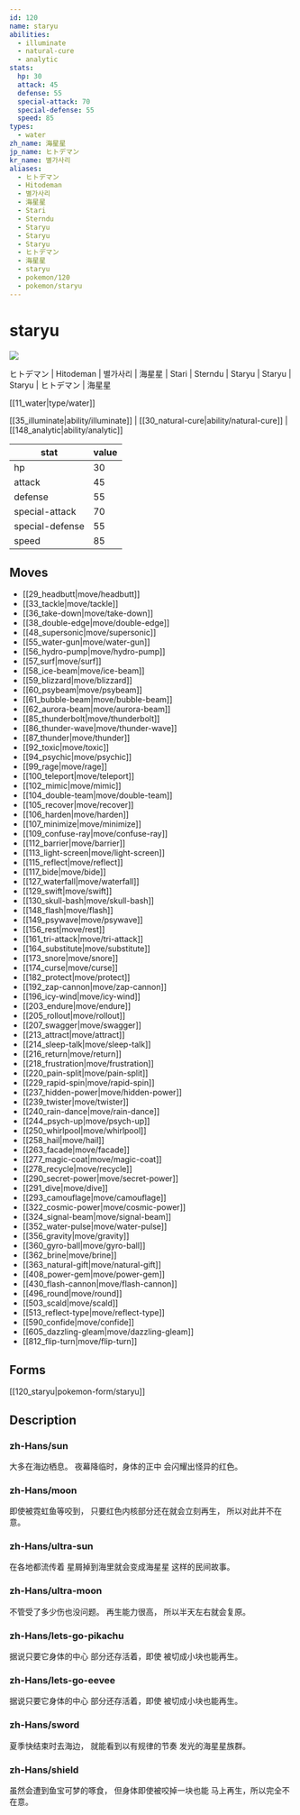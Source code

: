 ```yaml
---
id: 120
name: staryu
abilities:
  - illuminate
  - natural-cure
  - analytic
stats:
  hp: 30
  attack: 45
  defense: 55
  special-attack: 70
  special-defense: 55
  speed: 85
types:
  - water
zh_name: 海星星
jp_name: ヒトデマン
kr_name: 별가사리
aliases:
  - ヒトデマン
  - Hitodeman
  - 별가사리
  - 海星星
  - Stari
  - Sterndu
  - Staryu
  - Staryu
  - Staryu
  - ヒトデマン
  - 海星星
  - staryu
  - pokemon/120
  - pokemon/staryu
---
```

# staryu

![](https://raw.githubusercontent.com/PokeAPI/sprites/master/sprites/pokemon/120.png)

ヒトデマン | Hitodeman | 별가사리 | 海星星 | Stari | Sterndu | Staryu | Staryu | Staryu | ヒトデマン | 海星星

[[11_water|type/water]]

[[35_illuminate|ability/illuminate]] | [[30_natural-cure|ability/natural-cure]] | [[148_analytic|ability/analytic]]

|stat|value|
|---|---|
|hp|30|
|attack|45|
|defense|55|
|special-attack|70|
|special-defense|55|
|speed|85|


## Moves

- [[29_headbutt|move/headbutt]]
- [[33_tackle|move/tackle]]
- [[36_take-down|move/take-down]]
- [[38_double-edge|move/double-edge]]
- [[48_supersonic|move/supersonic]]
- [[55_water-gun|move/water-gun]]
- [[56_hydro-pump|move/hydro-pump]]
- [[57_surf|move/surf]]
- [[58_ice-beam|move/ice-beam]]
- [[59_blizzard|move/blizzard]]
- [[60_psybeam|move/psybeam]]
- [[61_bubble-beam|move/bubble-beam]]
- [[62_aurora-beam|move/aurora-beam]]
- [[85_thunderbolt|move/thunderbolt]]
- [[86_thunder-wave|move/thunder-wave]]
- [[87_thunder|move/thunder]]
- [[92_toxic|move/toxic]]
- [[94_psychic|move/psychic]]
- [[99_rage|move/rage]]
- [[100_teleport|move/teleport]]
- [[102_mimic|move/mimic]]
- [[104_double-team|move/double-team]]
- [[105_recover|move/recover]]
- [[106_harden|move/harden]]
- [[107_minimize|move/minimize]]
- [[109_confuse-ray|move/confuse-ray]]
- [[112_barrier|move/barrier]]
- [[113_light-screen|move/light-screen]]
- [[115_reflect|move/reflect]]
- [[117_bide|move/bide]]
- [[127_waterfall|move/waterfall]]
- [[129_swift|move/swift]]
- [[130_skull-bash|move/skull-bash]]
- [[148_flash|move/flash]]
- [[149_psywave|move/psywave]]
- [[156_rest|move/rest]]
- [[161_tri-attack|move/tri-attack]]
- [[164_substitute|move/substitute]]
- [[173_snore|move/snore]]
- [[174_curse|move/curse]]
- [[182_protect|move/protect]]
- [[192_zap-cannon|move/zap-cannon]]
- [[196_icy-wind|move/icy-wind]]
- [[203_endure|move/endure]]
- [[205_rollout|move/rollout]]
- [[207_swagger|move/swagger]]
- [[213_attract|move/attract]]
- [[214_sleep-talk|move/sleep-talk]]
- [[216_return|move/return]]
- [[218_frustration|move/frustration]]
- [[220_pain-split|move/pain-split]]
- [[229_rapid-spin|move/rapid-spin]]
- [[237_hidden-power|move/hidden-power]]
- [[239_twister|move/twister]]
- [[240_rain-dance|move/rain-dance]]
- [[244_psych-up|move/psych-up]]
- [[250_whirlpool|move/whirlpool]]
- [[258_hail|move/hail]]
- [[263_facade|move/facade]]
- [[277_magic-coat|move/magic-coat]]
- [[278_recycle|move/recycle]]
- [[290_secret-power|move/secret-power]]
- [[291_dive|move/dive]]
- [[293_camouflage|move/camouflage]]
- [[322_cosmic-power|move/cosmic-power]]
- [[324_signal-beam|move/signal-beam]]
- [[352_water-pulse|move/water-pulse]]
- [[356_gravity|move/gravity]]
- [[360_gyro-ball|move/gyro-ball]]
- [[362_brine|move/brine]]
- [[363_natural-gift|move/natural-gift]]
- [[408_power-gem|move/power-gem]]
- [[430_flash-cannon|move/flash-cannon]]
- [[496_round|move/round]]
- [[503_scald|move/scald]]
- [[513_reflect-type|move/reflect-type]]
- [[590_confide|move/confide]]
- [[605_dazzling-gleam|move/dazzling-gleam]]
- [[812_flip-turn|move/flip-turn]]

## Forms



[[120_staryu|pokemon-form/staryu]]

## Description

### zh-Hans/sun

大多在海边栖息。
夜幕降临时，身体的正中
会闪耀出怪异的红色。

### zh-Hans/moon

即使被霓虹鱼等咬到，
只要红色内核部分还在就会立刻再生，
所以对此并不在意。

### zh-Hans/ultra-sun

在各地都流传着
星屑掉到海里就会变成海星星
这样的民间故事。

### zh-Hans/ultra-moon

不管受了多少伤也没问题。
再生能力很高，
所以半天左右就会复原。

### zh-Hans/lets-go-pikachu

据说只要它身体的中心
部分还存活着，即使
被切成小块也能再生。

### zh-Hans/lets-go-eevee

据说只要它身体的中心
部分还存活着，即使
被切成小块也能再生。

### zh-Hans/sword

夏季快结束时去海边，
就能看到以有规律的节奏
发光的海星星族群。

### zh-Hans/shield

虽然会遭到鱼宝可梦的啄食，
但身体即使被咬掉一块也能
马上再生，所以完全不在意。


